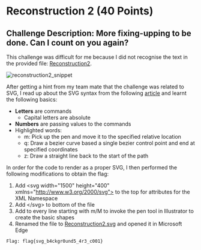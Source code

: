 # Reconstruction 2 (40 Points)

## Challenge Description: More fixing-upping to be done. Can I count on you again?

This challenge was difficult for me because I did not recognise the text in the provided file: [Reconstruction2](./Reconstruction2). 

![reconstruction2_snippet](https://user-images.githubusercontent.com/71312079/155845831-140aca7a-847c-42fb-a3aa-37a43d788ee9.png)


After getting a hint from my team mate that the challenge was related to SVG, I read up about the SVG syntax from the following [article](https://css-tricks.com/svg-path-syntax-illustrated-guide/) and learnt the following basics:

* **Letters** are commands 
  * Capital letters are absolute 
* **Numbers** are passing values to the commands
* Highlighted words:
  * m: Pick up the pen and move it to the specified relative location
  * q: Draw a bezier curve based a single bezier control point and end at specified coordinates
  * z: Draw a straight line back to the start of the path 

In order for the code to render as a proper SVG, I then performed the following modifications to obtain the flag: 

1. Add \<svg width="1500" height="400" xmlns="http://www.w3.org/2000/svg"> to the top for attributes for the XML Namespace
2. Add \</svg> to bottom of the file
3. Add <path d = "..."/> to every line starting with m/M to invoke the pen tool in Illustrator to create the basic shapes
4. Renamed the file to [Reconstruction2.svg](./Reconstruction2.svg) and opened it in Microsoft Edge 

```Flag: flag{svg_b4ckgr0und5_4r3_c001}```